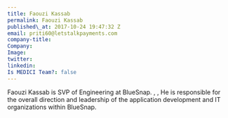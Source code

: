 ```yaml
---
title: Faouzi Kassab
permalink: Faouzi Kassab
published\_at: 2017-10-24 19:47:32 Z
email: priti60@letstalkpayments.com
company-title: 
Company: 
Image: 
twitter: 
linkedin: 
Is MEDICI Team?: false
---
```


Faouzi Kassab is SVP of Engineering at BlueSnap. , , He is responsible for the overall direction and leadership of the application development and IT organizations within BlueSnap.